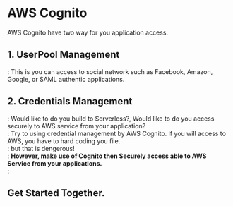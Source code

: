 # AWS Cognito 

AWS Cognito have two way for you application access.

## 1. UserPool Management
  : This is you can access to social network such as Facebook, Amazon, Google, or SAML authentic applications.<br>
  
## 2. Credentials Management
  : Would like to do you build to Serverless?, Would like to do you access securely to AWS service from your application? <br>
  : Try to using credential management by AWS Cognito. if you will access to AWS, you have to hard coding you file.<br> 
  : but that is dengerous!<br>
  : **However, make use of Cognito then Securely access able to AWS Service from your applications.** <br>
  : 


## Get Started Together.
